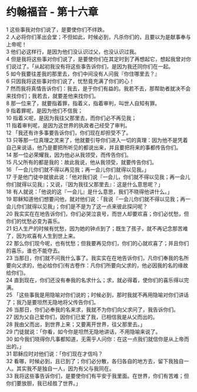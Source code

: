 # 约翰福音 - 第十六章
  
 1 这些事我对你们说了，是要使你们不绊跌。  
 2 人必将你们革出会堂；不但如此，时候必到，凡杀你们的，且要以为是献事奉与上帝呢！  
 3 他们必这样行，是因为他们没认识过父，也没认识过我。  
 4 但是我将这些事对你们说了，是要使你们在其定时到了再想起它，想起我曾对你们说过了。「从起初我没有将这些事告诉你们，是因为我还同你们在一起。  
 5 如今我要往差我的那里去，你们中间没有人问我『你住哪里去？』  
 6 只因我将这些事对你们说了，忧愁竟充满了你们的心！  
 7 然而我将真情告诉你们：我去，是于你们有益的。我若不去，那帮助者就决不会来找你们；我若去，就要差他来找你们。  
 8 那一位来了，就要指着罪，指着义，指着审判，叫世人自知有罪。  
 9 指着罪呢，是因为他们不信我；  
 10 指着义呢，是因为我往父那里去，而你们必不再见我；  
 11 指着审判呢，是因为这世界的执政者己经受了审判。  
 12 「我还有许多事要告诉你们，你们现在却担受不了。  
 13 只等那一位真理之灵来了，他就要引导你们进入一切的真理：因为他不是凭着自己来说话，他乃是要把所听见的都说出来，并且要把将来的事都传告你们。  
 14 那一位必荣耀我，因为他必从我领受，而传告你们。  
 15 凡父所有的都是我的：故此我说，他从我领受，就要传告你们。  
 16 「一会儿你们就不得以再见我；再一会儿你们就得以见我。」  
 17 于是他门徒中就彼此说：「他对我们说『一会儿，你们就不得以见我；再一会儿你们就得以见我』；又说，『因为我往父那里去』：这是什么意思呢？」  
 18 有人就说：「他说的这『一会儿』是什么意思，我们不晓得他讲什么。」  
 19 耶稣知道他们想要问他，就对他们说：「我说『一会儿你们就不得以见我；再一会儿你们就得以见我」；你们是不是为了这一点来彼此探问呢？  
 20 我实实在在地告诉你们，你们必哭泣哀号，而世人却要欢喜；你们必忧愁，但你们的忧愁必变为喜乐。  
 21 妇人生产的时候有忧愁，因为她的钟点到了；既生了孩子，就不再记念那苦难了，因为欢喜有人生到世上来。  
 22 那么你们现今呢，也有忧愁；但我要再见你们，你们的心就欢喜了；并且你们的喜乐，谁也不能夺去。  
 23 当那日，你们就不问我什么事了。我实实在在地告诉你们，凡你们奉我的名所要向父求的，他必给你们(有古卷作：凡你们所要向父求的，他必因我的名的缘故给你们)。  
 24 直到现在，你们还没有奉我的名求什么；求，就必得着，使你们的喜乐得以完满。  
 25 「这些事我是用隐喻对你们说的；时候必到，那时我就不再用隐喻对你们讲话了；我乃是要坦然无隐地将父传告你们。  
 26 当那日，你们必奉我的名来求，我就不为你们向父求问了，我告诉你们。  
 27 因为父自己爱你们，因你们已爱了我，已相信我是从父而出的。  
 28 我由父而出，到世界上来；又要离开世界，往父那里去。」  
 29 门徒就说：「你看，如今你是坦然无隐地讲话，不用隐喻来说了。  
 30 如今我们晓得你凡事都知道，无需乎人问你：在这一点我们就信你是从上帝而出的。」  
 31 耶稣应时对他们说：「你们现在才信吗？  
 32 看哪，时候必到，且已到了；你们必分散，各归各自的地方去，留下我独自一人。其实我不是独自一人，因为有父与我同在。  
 33 我将这些事告诉你们，是要使你们有平安于我里面。在世界，你们有苦难；但你们要放胆，我已经胜了世界。」